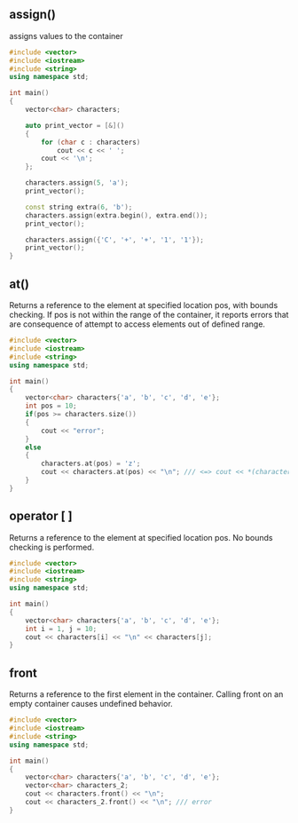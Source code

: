 ## assign()
assigns values to the container
```cpp
#include <vector>
#include <iostream>
#include <string>
using namespace std;

int main()
{
    vector<char> characters;

    auto print_vector = [&]()
    {
        for (char c : characters)
            cout << c << ' ';
        cout << '\n';
    };

    characters.assign(5, 'a');
    print_vector();

    const string extra(6, 'b');
    characters.assign(extra.begin(), extra.end());
    print_vector();

    characters.assign({'C', '+', '+', '1', '1'});
    print_vector();
}

```

## at()
Returns a reference to the element at specified location pos, with bounds checking. If pos is not within the range of the container, it reports errors that are consequence of attempt to access elements out of defined range.
```cpp
#include <vector>
#include <iostream>
#include <string>
using namespace std;

int main()
{
    vector<char> characters{'a', 'b', 'c', 'd', 'e'};
    int pos = 10;
    if(pos >= characters.size())
    {
        cout << "error";
    }
    else
    {
        characters.at(pos) = 'z';
        cout << characters.at(pos) << "\n"; /// <=> cout << *(characters.begin() + pos) << "\n";
    }
}

```

## operator [ ]
Returns a reference to the element at specified location pos. No bounds checking is performed.
```cpp
#include <vector>
#include <iostream>
#include <string>
using namespace std;

int main()
{
    vector<char> characters{'a', 'b', 'c', 'd', 'e'};
    int i = 1, j = 10;
    cout << characters[i] << "\n" << characters[j];
}

```

## front
Returns a reference to the first element in the container. Calling front on an empty container causes undefined behavior.

```cpp
#include <vector>
#include <iostream>
#include <string>
using namespace std;

int main()
{
    vector<char> characters{'a', 'b', 'c', 'd', 'e'};
    vector<char> characters_2;
    cout << characters.front() << "\n";
    cout << characters_2.front() << "\n"; /// error
}
```
